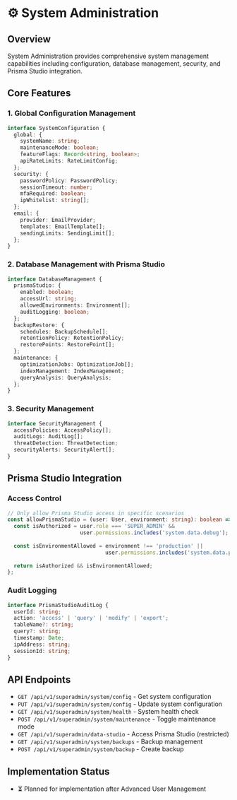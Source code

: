 # ⚙️ System Administration

## Overview

System Administration provides comprehensive system management capabilities including configuration, database management, security, and Prisma Studio integration.

## Core Features

### 1. Global Configuration Management

```typescript
interface SystemConfiguration {
  global: {
    systemName: string;
    maintenanceMode: boolean;
    featureFlags: Record<string, boolean>;
    apiRateLimits: RateLimitConfig;
  };
  security: {
    passwordPolicy: PasswordPolicy;
    sessionTimeout: number;
    mfaRequired: boolean;
    ipWhitelist: string[];
  };
  email: {
    provider: EmailProvider;
    templates: EmailTemplate[];
    sendingLimits: SendingLimit[];
  };
}
```

### 2. Database Management with Prisma Studio

```typescript
interface DatabaseManagement {
  prismaStudio: {
    enabled: boolean;
    accessUrl: string;
    allowedEnvironments: Environment[];
    auditLogging: boolean;
  };
  backupRestore: {
    schedules: BackupSchedule[];
    retentionPolicy: RetentionPolicy;
    restorePoints: RestorePoint[];
  };
  maintenance: {
    optimizationJobs: OptimizationJob[];
    indexManagement: IndexManagement;
    queryAnalysis: QueryAnalysis;
  };
}
```

### 3. Security Management

```typescript
interface SecurityManagement {
  accessPolicies: AccessPolicy[];
  auditLogs: AuditLog[];
  threatDetection: ThreatDetection;
  securityAlerts: SecurityAlert[];
}
```

## Prisma Studio Integration

### Access Control

```typescript
// Only allow Prisma Studio access in specific scenarios
const allowPrismaStudio = (user: User, environment: string): boolean => {
  const isAuthorized = user.role === 'SUPER_ADMIN' && 
                       user.permissions.includes('system.data.debug');
  
  const isEnvironmentAllowed = environment !== 'production' || 
                               user.permissions.includes('system.data.production');
  
  return isAuthorized && isEnvironmentAllowed;
};
```

### Audit Logging

```typescript
interface PrismaStudioAuditLog {
  userId: string;
  action: 'access' | 'query' | 'modify' | 'export';
  tableName?: string;
  query?: string;
  timestamp: Date;
  ipAddress: string;
  sessionId: string;
}
```

## API Endpoints

- `GET /api/v1/superadmin/system/config` - Get system configuration
- `PUT /api/v1/superadmin/system/config` - Update system configuration
- `GET /api/v1/superadmin/system/health` - System health check
- `POST /api/v1/superadmin/system/maintenance` - Toggle maintenance mode
- `GET /api/v1/superadmin/data-studio` - Access Prisma Studio (restricted)
- `GET /api/v1/superadmin/system/backups` - Backup management
- `POST /api/v1/superadmin/system/backup` - Create backup

## Implementation Status

- ⏳ Planned for implementation after Advanced User Management
